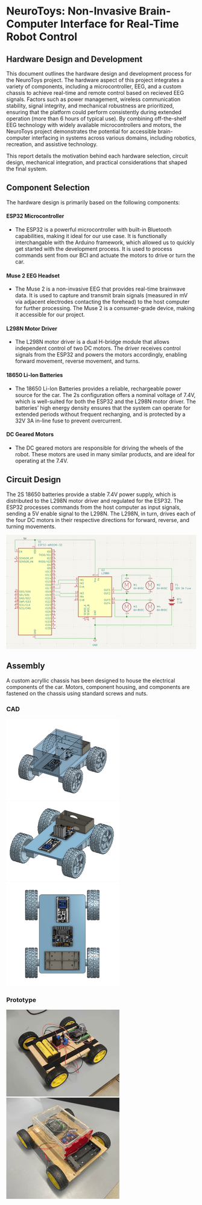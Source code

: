 # NeuroToys: Non-Invasive Brain-Computer Interface for Real-Time Robot Control

## Hardware Design and Development

This document outlines the hardware design and development process for the NeuroToys project. The hardware aspect of this project integrates a variety of components, including a microcontroller, EEG, and a custom chassis to achieve real-time and remote control based on recieved EEG signals. Factors such as power management, wireless communication stability, signal integrity, and mechanical robustness are prioritized, ensuring that the platform could perform consistently during extended operation (more than 6 hours of typical use). By combining off-the-shelf EEG technology with widely available microcontrollers and motors, the NeuroToys project demonstrates the potential for accessible brain-computer interfacing in systems across various domains, including robotics, recreation, and assistive technology.

This report details the motivation behind each hardware selection, circuit design, mechanical integration, and practical considerations that shaped the final system.

## Component Selection
The hardware design is primarily based on the following components:

#### ESP32 Microcontroller
* The ESP32 is a powerful microcontroller with built-in Bluetooth capabilities, making it ideal for our use case. It is functionally interchangable with the Arduino framework, which allowed us to quickly get started with the development process. It is used to process commands sent from our BCI and actuate the motors to drive or turn the car.

#### Muse 2 EEG Headset
* The Muse 2 is a non-invasive EEG that provides real-time brainwave data. It is used to capture and transmit brain signals (measured in mV via adjacent electrodes contacting the forehead) to the host computer for further processing. The Muse 2 is a consumer-grade device, making it accessible for our project.

#### L298N Motor Driver
* The L298N motor driver is a dual H-bridge module that allows independent control of two DC motors. The driver receives control signals from the ESP32 and powers the motors accordingly, enabling forward movement, reverse movement, and turns.

#### 18650 Li-Ion Batteries
* The 18650 Li-Ion Batteries provides a reliable, rechargeable power source for the car. The 2s configuration offers a nominal voltage of 7.4V, which is well-suited for both the ESP32 and the L298N motor driver. The batteries’ high energy density ensures that the system can operate for extended periods without frequent recharging, and is protected by a 32V 3A in-line fuse to prevent overcurrent.

#### DC Geared Motors
* The DC geared motors are responsible for driving the wheels of the robot. These motors are used in many similar products, and are ideal for operating at the 7.4V.

## Circuit Design
The 2S 18650 batteries provide a stable 7.4V power supply, which is distributed to the L298N motor driver and regulated for the ESP32. The ESP32 processes commands from the host computer as input signals, sending a 5V enable signal to the L298N. The L298N, in turn, drives each of the four DC motors in their respective directions for forward, reverse, and turning movements. 

<img src=./images/circuit_schematic.png alt="Alt Text" width="600" height=auto>

## Assembly
A custom acryllic chassis has been designed to house the electrical components of the car. Motors, component housing, and components are fastened on the chassis using standard screws and nuts.

### CAD
<img src=./images/CAD1.png alt="Alt Text" width="300" height=auto>
<img src=./images/CAD3.png alt="Alt Text" width="300" height=auto>

<img src=./images/CAD2.png alt="Alt Text" width="300" height=auto>

### Prototype
<img src=./images/prototype1.jpg alt="Alt Text" width="300" height=auto>

<img src=./images/prototype_box1.jpg alt="Alt Text" width="300" height=auto>


###